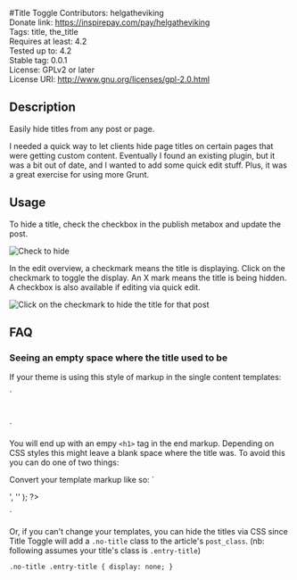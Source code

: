 #Title Toggle
Contributors: helgatheviking     
Donate link: https://inspirepay.com/pay/helgatheviking     
Tags: title, the_title     
Requires at least: 4.2     
Tested up to: 4.2     
Stable tag: 0.0.1     
License: GPLv2 or later     
License URI: http://www.gnu.org/licenses/gpl-2.0.html     

## Description

Easily hide titles from any post or page.

I needed a quick way to let clients hide page titles on certain pages that were getting custom content. Eventually I found an existing plugin, but it was a bit out of date, and I wanted to add some quick edit stuff. Plus, it was a great exercise for using more Grunt. 

## Usage

To hide a title, check the checkbox in the publish metabox and update the post.

![Check to hide](https://raw.github.com/helgatheviking/title-toggle/master/screenshot1.png)

In the edit overview, a checkmark means the title is displaying. Click on the checkmark to toggle the display. An X mark means the title is being hidden. A checkbox is also available if editing via quick edit. 

![Click on the checkmark to hide the title for that post](https://raw.github.com/helgatheviking/title-toggle/master/screenshot2.png)

## FAQ

### Seeing an empty space where the title used to be

If your theme is using this style of markup in the single content templates:

`
<h1 class="entry-title"><?php the_title(); ?></h1>
`

You will end up with an empy `<h1>` tag in the end markup. Depending on CSS styles this might leave a blank space where the title was. To avoid this you can do one of two things:

Convert your template markup like so:
`
<?php the_title( '<h1 class="entry-title">', '</h1>' ); ?>
`

Or, if you can't change your templates, you can hide the titles via CSS since Title Toggle will add a `.no-title` class to the article's `post_class`. (nb: following assumes your title's class is `.entry-title`)

`
.no-title .entry-title { display: none; }
`




